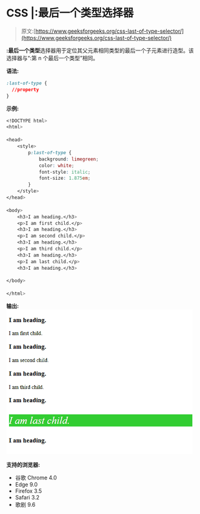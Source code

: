 # CSS |:最后一个类型选择器

> 原文:[https://www.geeksforgeeks.org/css-last-of-type-selector/](https://www.geeksforgeeks.org/css-last-of-type-selector/)

**:最后一个类型**选择器用于定位其父元素相同类型的最后一个子元素进行造型。该选择器与“:第 n 个最后一个类型”相同。

**语法:**

```css
:last-of-type {
  //property
}

```

**示例:**

```css
<!DOCTYPE html>
<html>

<head>
    <style>
        p:last-of-type {
            background: limegreen;
            color: white;
            font-style: italic;
            font-size: 1.875em;
        }
    </style>
</head>

<body>
    <h3>I am heading.</h3>
    <p>I am first child.</p>
    <h3>I am heading.</h3>
    <p>I am second child.</p>
    <h3>I am heading.</h3>
    <p>I am third child.</p>
    <h3>I am heading.</h3>
    <p>I am last child.</p>
    <h3>I am heading.</h3>

</body>

</html>
```

**输出:**
![](img/b1048a3a57ff3955924c2eeb105991c8.png)

**支持的浏览器:**

*   谷歌 Chrome 4.0
*   Edge 9.0
*   Firefox 3.5
*   Safari 3.2
*   歌剧 9.6
